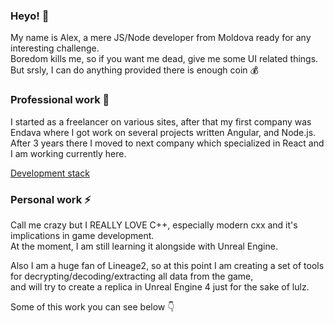 ### Heyo! 💬

My name is Alex, a mere JS/Node developer from Moldova ready for any interesting challenge.  
Boredom kills me, so if you want me dead, give me some UI related things. But srsly, I can do anything provided there is enough coin :moneybag:  

### Professional work :city_sunrise:

I started as a freelancer on various sites, after that my first company was Endava where I got work on several projects written Angular, and Node.js.  
After 3 years there I moved to next company which specialized in React and I am working currently here. 

[Development stack](https://github.com/one-thunder/one-thunder/blob/master/DevelopmentStack.md)

### Personal work ⚡

Call me crazy but I REALLY LOVE C++, especially modern cxx and it's implications in game development.  
At the moment, I am still learning it alongside with Unreal Engine.  

Also I am a huge fan of Lineage2, so at this point I am creating a set of tools for decrypting/decoding/extracting all data from the game,  
and will try to create a replica in Unreal Engine 4 just for the sake of lulz.  

Some of this work you can see below :point_down:
